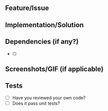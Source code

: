 ## Feature/Issue


## Implementation/Solution


## Dependencies (if any?)
 - [ ]
 
## Screenshots/GIF (if applicable)


## Tests
 - [ ] Have you reviewed your own code?
 - [ ] Does it pass unit tests?
